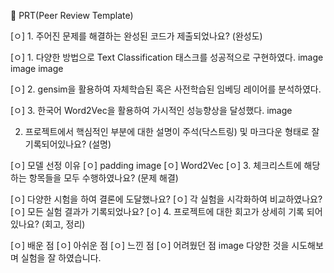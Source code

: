 🔑 PRT(Peer Review Template)

[ㅇ] 1. 주어진 문제를 해결하는 완성된 코드가 제출되었나요? (완성도)

[ㅇ] 1. 다양한 방법으로 Text Classification 태스크를 성공적으로 구현하였다. image image image

[ㅇ] 2. gensim을 활용하여 자체학습된 혹은 사전학습된 임베딩 레이어를 분석하였다.

[ㅇ] 3. 한국어 Word2Vec을 활용하여 가시적인 성능향상을 달성했다. image

 2. 프로젝트에서 핵심적인 부분에 대한 설명이 주석(닥스트링) 및 마크다운 형태로 잘 기록되어있나요? (설명)

[ㅇ] 모델 선정 이유
[ㅇ] padding
image
[ㅇ] Word2Vec
[ㅇ] 3. 체크리스트에 해당하는 항목들을 모두 수행하였나요? (문제 해결)

[ㅇ] 다양한 시험을 하여 결론에 도달했나요?
[ㅇ] 각 실험을 시각화하여 비교하였나요?
[ㅇ] 모든 실험 결과가 기록되었나요?
[ㅇ] 4. 프로젝트에 대한 회고가 상세히 기록 되어 있나요? (회고, 정리)

[ㅇ] 배운 점
[ㅇ] 아쉬운 점
[ㅇ] 느낀 점
[ㅇ] 어려웠던 점
image
다양한 것을 시도해보며 실험을 잘 하였습니다.
